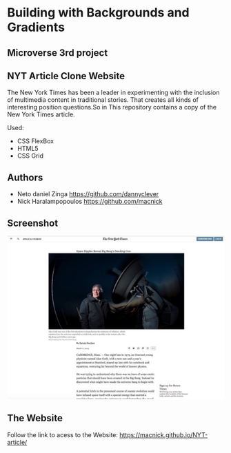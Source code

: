 # Building with Backgrounds and Gradients

## Microverse 3rd project

## NYT Article Clone Website

The New York Times has been a leader in experimenting with the inclusion of multimedia content in traditional stories. That creates all kinds of interesting position questions.So in This repository contains a copy of the New York Times article.

Used:
 * CSS FlexBox
 * HTML5
 * CSS Grid
 
## Authors

 * Neto daniel Zinga https://github.com/dannyclever
 * Nick Haralampopoulos https://github.com/macnick

## Screenshot

![screenshot](img/screenshot.jpg) 

## The Website

Follow the link to acess to the Website: https://macnick.github.io/NYT-article/
